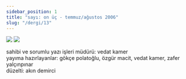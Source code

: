 ```yaml
---
sidebar_position: 1
title: "sayı: on üç - temmuz/ağustos 2006"
slug: "/dergi/13"
---
```


![](../../static/img/ky13_00.jpg)
![](../../static/img/ky13_33.jpg)


sahibi ve sorumlu yazı işleri müdürü: vedat kamer  
yayıma hazırlayanlar: gökçe polatoğlu, özgür macit, vedat kamer, zafer yalçınpınar  
düzelti: akın demirci  